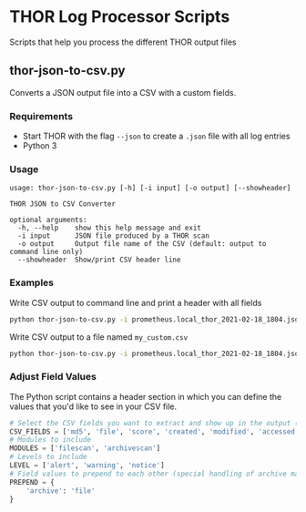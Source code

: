 # THOR Log Processor Scripts

Scripts that help you process the different THOR output files

## thor-json-to-csv.py

Converts a JSON output file into a CSV with a custom fields.

### Requirements

- Start THOR with the flag `--json` to create a `.json` file with all log entries
- Python 3

### Usage

```help
usage: thor-json-to-csv.py [-h] [-i input] [-o output] [--showheader]

THOR JSON to CSV Converter

optional arguments:
  -h, --help    show this help message and exit
  -i input      JSON file produced by a THOR scan
  -o output     Output file name of the CSV (default: output to command line only)
  --showheader  Show/print CSV header line
```

### Examples

Write CSV output to command line and print a header with all fields

```bash
python thor-json-to-csv.py -i prometheus.local_thor_2021-02-18_1804.json --showheader
```

Write CSV output to a file named `my_custom.csv`

```bash
python thor-json-to-csv.py -i prometheus.local_thor_2021-02-18_1804.json -o my_custom.csv
```

### Adjust Field Values

The Python script contains a header section in which you can define the values that you'd like to see in your CSV file.

```python
# Select the CSV fields you want to extract and show up in the output (file)
CSV_FIELDS = ['md5', 'file', 'score', 'created', 'modified', 'accessed']
# Modules to include
MODULES = ['filescan', 'archivescan']
# Levels to include
LEVEL = ['alert', 'warning', 'notice']
# Field values to prepend to each other (special handling of archive matches)
PREPEND = {
    'archive': 'file'
}
```
